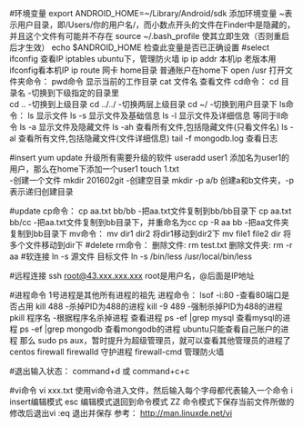 #环境变量
	export ANDROID_HOME=~/Library/Android/sdk
		添加环境变量
		~表示用户目录，即/Users/你的用户名/，而小数点开头的文件在Finder中是隐藏的，并且这个文件有可能并不存在
	source ~/.bash_profile
		使其立即生效（否则重启后才生效）
	echo $ANDROID_HOME
		检查此变量是否已正确设置
#select
	ifconfig
		查看IP
	iptables
		ubuntu下，管理防火墙
	ip
		ip addr
			本机ip
			老版本用ifconfig看本机IP
		ip route
			网卡
	home目录
		普通账户在home下
	open /usr
		打开文件夹命令：
	pwd命令
		显示当前的工作目录
	cat 文件名
		查看文件
	cd命令：
		cd 目录名  -切换到下级指定的目录里    
		cd ..     -切换到上级目录
		cd ../../ -切换两层上级目录
		cd ~/     -切换到用户目录下
	ls命令：
		ls 显示文件
		ls -s 显示文件及基础信息
		ls -l 显示文件及详细信息
			等同于ll命令
		ls -a 显示文件及隐藏文件
		ls -ah 查看所有文件,包括隐藏文件(只看文件名)
		ls -al 查看所有文件,包括隐藏文件(文件详细信息)
	tail -f mongodb.log
		查看日志
		
#insert
	yum update
		升级所有需要升级的软件
	useradd user1
		添加名为user1的用户，那么在home下添加一个user1
	touch 1.txt     
		-创建一个文件
	mkdir 201602git 
		-创建空目录
		mkdir -p a/b
			创建a和b文件夹，-p表示递归创建目录

#update
	cp命令：
		cp aa.txt bb/bb -把aa.txt文件复制到bb/bb目录下
		cp aa.txt bb/cc -把aa.txt文件复制到bb目录下，并重命名为cc
		cp -R aa bb     -把aa文件夹复制到bb目录下
	mv命令：
		mv dir1 dir2
			将dir1移动到dir2下
		mv file1 file2 dir
			将多个文件移动到dir下
#delete
	rm命令：
		删除文件:  rm test.txt
		删除文件夹: rm -r aa
#软连接
	ln -s 源文件 目标文件
		ln -s /bin/less /usr/local/bin/less
		
#远程连接
	ssh root@43.xxx.xxx.xxx
		root是用户名，@后面是IP地址

#进程命令
	1号进程是其他所有进程的祖先
	进程命令：
		lsof -i:80 -查看80端口是否占用
		kill 488   -杀掉PID为488的进程
		kill -9 489 -强制杀掉PID为488的进程
		pkill 程序名 -根据程序名杀掉进程
	查看进程
		ps -ef |grep mysql 查看mysql的进程
		ps -ef |grep mongodb 查看mongodb的进程
		ubuntu只能查看自己账户的进程
			那么 sudo ps aux，暂时提升为超级管理员，就可以查看其他管理员的进程了
	centos
		firewall
			firewalld
				守护进程
			firewall-cmd
				管理防火墙
				
#退出输入状态：
	command+d 或 command+c+c

#vi命令
	vi xxx.txt
		使用vi命令进入文件，然后输入每个字母都代表输入一个命令
		i
			insert编辑模式
		esc
			编辑模式退回到命令模式
		ZZ
			命令模式下保存当前文件所做的修改后退出vi
		:eq
			退出并保存
	参考：
		http://man.linuxde.net/vi